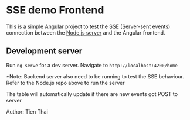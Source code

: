 # SSE demo Frontend

This is a simple Angular project to test the SSE (Server-sent events) connection between the [Node.js server](https://github.com/tienthai0205/SSE-demo-backend) and the Angular frontend. 

## Development server

Run `ng serve` for a dev server. Navigate to `http://localhost:4200/home`

*Note: Backend server also need to be running to test the SSE behaviour. Refer to the Node.js repo above to run the server

The table will automatically update if there are new events got POST to server

Author: Tien Thai
